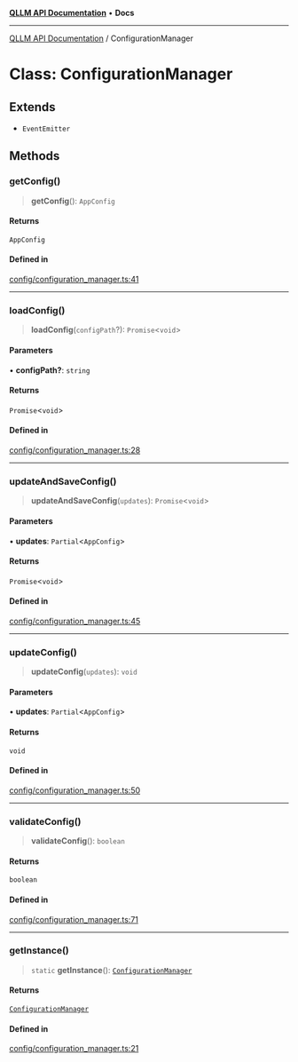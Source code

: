 [**QLLM API Documentation**](../README.md) • **Docs**

***

[QLLM API Documentation](../README.md) / ConfigurationManager

# Class: ConfigurationManager

## Extends

- `EventEmitter`

## Methods

### getConfig()

> **getConfig**(): `AppConfig`

#### Returns

`AppConfig`

#### Defined in

[config/configuration\_manager.ts:41](https://github.com/YatchiYa/qllm/blob/c17ead74a8e7150bea6cf408fa2b104235926e7e/packages/qllm-lib/src/config/configuration_manager.ts#L41)

***

### loadConfig()

> **loadConfig**(`configPath`?): `Promise`\<`void`\>

#### Parameters

• **configPath?**: `string`

#### Returns

`Promise`\<`void`\>

#### Defined in

[config/configuration\_manager.ts:28](https://github.com/YatchiYa/qllm/blob/c17ead74a8e7150bea6cf408fa2b104235926e7e/packages/qllm-lib/src/config/configuration_manager.ts#L28)

***

### updateAndSaveConfig()

> **updateAndSaveConfig**(`updates`): `Promise`\<`void`\>

#### Parameters

• **updates**: `Partial`\<`AppConfig`\>

#### Returns

`Promise`\<`void`\>

#### Defined in

[config/configuration\_manager.ts:45](https://github.com/YatchiYa/qllm/blob/c17ead74a8e7150bea6cf408fa2b104235926e7e/packages/qllm-lib/src/config/configuration_manager.ts#L45)

***

### updateConfig()

> **updateConfig**(`updates`): `void`

#### Parameters

• **updates**: `Partial`\<`AppConfig`\>

#### Returns

`void`

#### Defined in

[config/configuration\_manager.ts:50](https://github.com/YatchiYa/qllm/blob/c17ead74a8e7150bea6cf408fa2b104235926e7e/packages/qllm-lib/src/config/configuration_manager.ts#L50)

***

### validateConfig()

> **validateConfig**(): `boolean`

#### Returns

`boolean`

#### Defined in

[config/configuration\_manager.ts:71](https://github.com/YatchiYa/qllm/blob/c17ead74a8e7150bea6cf408fa2b104235926e7e/packages/qllm-lib/src/config/configuration_manager.ts#L71)

***

### getInstance()

> `static` **getInstance**(): [`ConfigurationManager`](ConfigurationManager.md)

#### Returns

[`ConfigurationManager`](ConfigurationManager.md)

#### Defined in

[config/configuration\_manager.ts:21](https://github.com/YatchiYa/qllm/blob/c17ead74a8e7150bea6cf408fa2b104235926e7e/packages/qllm-lib/src/config/configuration_manager.ts#L21)
